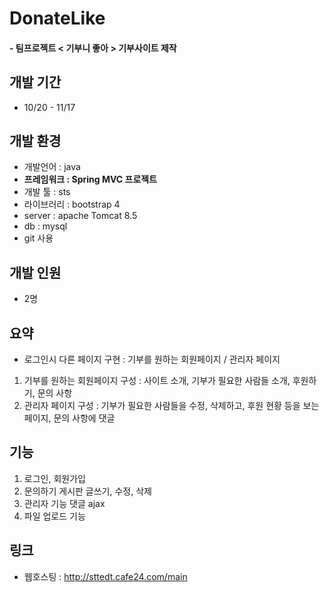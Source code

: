 # DonateLike
#### - 팀프로젝트 < 기부니 좋아 > 기부사이트 제작



## 개발 기간 

- 10/20 - 11/17

## 개발 환경 
- 개발언어   : java
- **프레임워크   : Spring MVC 프로젝트** 
- 개발 툴    : sts
- 라이브러리   : bootstrap 4
- server       : apache Tomcat 8.5
- db          : mysql
- git 사용

## 개발 인원
- 2명

## 요약

- 로그인시 다른 페이지 구현 : 기부를 원하는 회원페이지 / 관리자 페이지
 
1.  기부를 원하는 회원페이지 구성 : 사이트 소개, 기부가 필요한 사람들 소개, 후원하기, 문의 사항
2. 관리자 페이지 구성 :  기부가 필요한 사람들을 수정, 삭제하고, 후원 현황 등을 보는 페이지, 문의 사항에 댓글


## 기능
1) 로그인, 회원가입
2) 문의하기 게시판 글쓰기, 수정, 삭제
3) 관리자 기능 댓글 ajax
4) 파일 업로드 기능


## 링크
- 웹호스팅 : http://sttedt.cafe24.com/main
